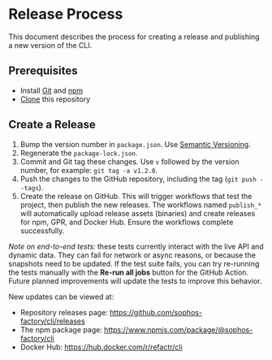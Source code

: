 # Release Process

This document describes the process for creating a release and publishing a new version of the CLI.

## Prerequisites

- Install [Git](https://git-scm.com/downloads) and [npm](https://www.npmjs.com/)
- [Clone](https://docs.github.com/en/repositories/creating-and-managing-repositories/cloning-a-repository) this repository

## Create a Release

1. Bump the version number in `package.json`. Use [Semantic Versioning](https://semver.org).
2. Regenerate the `package-lock.json`.
3. Commit and Git tag these changes. Use `v` followed by the version number, for example: `git tag -a v1.2.0`.
4. Push the changes to the GitHub repository, including the tag (`git push --tags`).
5. Create the release on GitHub. This will trigger workflows that test the project, then publish the new releases. The workflows named `publish_*` will automatically upload release assets (binaries) and create releases for npm, GPR, and Docker Hub. Ensure the workflows complete successfully.

*Note on end-to-end tests:* these tests currently interact with the live API and dynamic data. They can fail for network or async reasons, or because the snapshots need to be updated. If the test suite fails, you can try re-running the tests manually with the **Re-run all jobs** button for the GitHub Action. Future planned improvements will update the tests to improve this behavior.

New updates can be viewed at:

- Repository releases page: https://github.com/sophos-factory/cli/releases
- The npm package page: https://www.npmjs.com/package/@sophos-factory/cli
- Docker Hub: https://hub.docker.com/r/refactr/cli
